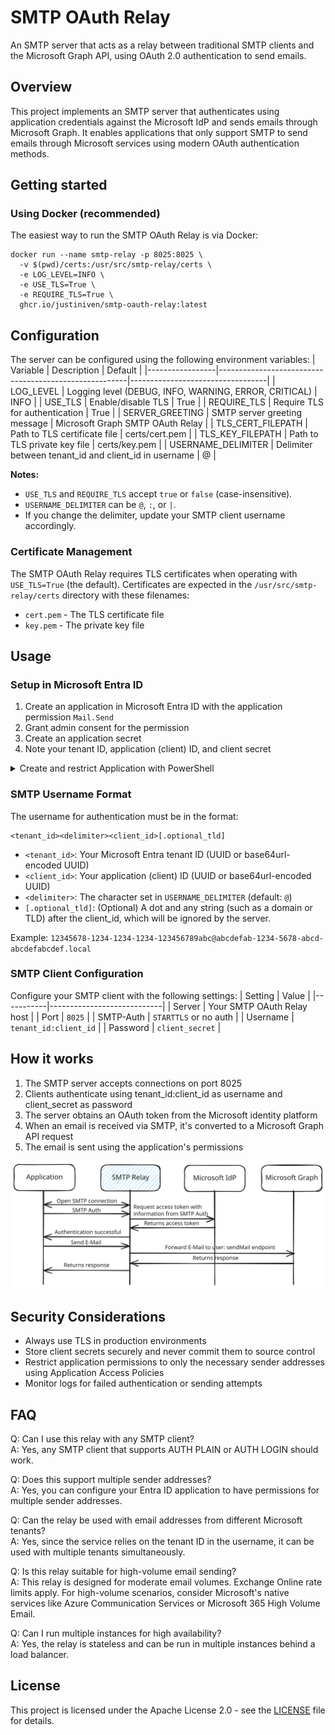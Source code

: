 # SMTP OAuth Relay
An SMTP server that acts as a relay between traditional SMTP clients and the Microsoft Graph API, using OAuth 2.0 authentication to send emails.

## Overview
This project implements an SMTP server that authenticates using application credentials against the Microsoft IdP and sends emails through Microsoft Graph. It enables applications that only support SMTP to send emails through Microsoft services using modern OAuth authentication methods.

## Getting started
### Using Docker (recommended)
The easiest way to run the SMTP OAuth Relay is via Docker:
```shell
docker run --name smtp-relay -p 8025:8025 \
  -v $(pwd)/certs:/usr/src/smtp-relay/certs \
  -e LOG_LEVEL=INFO \
  -e USE_TLS=True \
  -e REQUIRE_TLS=True \
  ghcr.io/justiniven/smtp-oauth-relay:latest
```


## Configuration
The server can be configured using the following environment variables:
| Variable        | Description                                           | Default                          |
|-----------------|-------------------------------------------------------|----------------------------------|
| LOG_LEVEL       | Logging level (DEBUG, INFO, WARNING, ERROR, CRITICAL) | INFO                             |
| USE_TLS         | Enable/disable TLS                                    | True                             |
| REQUIRE_TLS     | Require TLS for authentication                        | True                             |
| SERVER_GREETING | SMTP server greeting message                          | Microsoft Graph SMTP OAuth Relay |
| TLS_CERT_FILEPATH | Path to TLS certificate file                        | certs/cert.pem                   |
| TLS_KEY_FILEPATH  | Path to TLS private key file                        | certs/key.pem                    |
| USERNAME_DELIMITER | Delimiter between tenant_id and client_id in username | @                              |

**Notes:**
- `USE_TLS` and `REQUIRE_TLS` accept `true` or `false` (case-insensitive).
- `USERNAME_DELIMITER` can be `@`, `:`, or `|`.
- If you change the delimiter, update your SMTP client username accordingly.

### Certificate Management
The SMTP OAuth Relay requires TLS certificates when operating with `USE_TLS=True` (the default). Certificates are expected in the `/usr/src/smtp-relay/certs` directory with these filenames:
- `cert.pem` - The TLS certificate file
- `key.pem` - The private key file


## Usage
### Setup in Microsoft Entra ID
1. Create an application in Microsoft Entra ID with the application permission `Mail.Send`
2. Grant admin consent for the permission
3. Create an application secret
4. Note your tenant ID, application (client) ID, and client secret
<details>
<summary>Create and restrict Application with PowerShell</summary>

```powershell
$appName = "SMTP Relay"
$appSecretEndDateTime = (Get-Date).AddYears(2)
$senderAddress = "test@example.com"


Connect-MgGraph -Scopes "Application.ReadWrite.All" -NoWelcome
Connect-ExchangeOnline -ShowBanner:$false


# create application
$application = Invoke-MgGraphRequest `
    -Method "POST" `
    -Uri "https://graph.microsoft.com/v1.0/applications" `
    -Body @{
        displayName = $AppName
        signInAudience = "AzureADMyOrg"
        passwordCredentials = @(
            @{
                displayName = "secret01"
                endDateTime = $appSecretEndDateTime
            }
        )
        requiredResourceAccess = @(
            @{
                resourceAppId = "00000003-0000-0000-c000-000000000000" # Microsoft Graph
                resourceAccess = @(
                    @{ 
                        id = "b633e1c5-b582-4048-a93e-9f11b44c7e96" # Mail.Send
                        type = "Role"
                    }
                )
            }
        )
    }


# create service principal
$servicePrincipal = Invoke-MgGraphRequest `
    -Method "POST" `
    -Uri "https://graph.microsoft.com/v1.0/servicePrincipals" `
    -Body @{
        appId = $application.appId
        tags = @(
            "WindowsAzureActiveDirectoryIntegratedApp"
            "HideApp"
        )
    }


# grant tenant-wide admin consent
Invoke-MgGraphRequest `
    -Method "POST" `
    -Uri "https://graph.microsoft.com/v1.0/servicePrincipals/$($servicePrincipal.id)/appRoleAssignments" `
    -Body @{
        principalId = $servicePrincipal.id
        resourceId = "7aeb2b66-3434-4d91-b79e-fe5f94c2634b" # Microsoft Graph Service Principal
        appRoleId = "b633e1c5-b582-4048-a93e-9f11b44c7e96" # Mail.Send
    }



# restrict the application to send emails only from the specified sender addresses
New-ApplicationAccessPolicy `
    -AppId $application.appId `
    -PolicyScopeGroupId $senderAddress `
    -AccessRight RestrictAccess `
    -Description "Restrict the SMTP Relay application to send emails only from the specified sender addresses"


# get tenant id
$tenantId = (Get-MgContext).TenantId


Write-Host "Username: " -NoNewline
Write-Host "$($tenantId):$($application.appId)" -ForegroundColor Green
Write-Host "Password: " -NoNewline
Write-Host "$($application.passwordCredentials[0].secretText)" -ForegroundColor Green
```

</details>

### SMTP Username Format
The username for authentication must be in the format:

```
<tenant_id><delimiter><client_id>[.optional_tld]
```

- `<tenant_id>`: Your Microsoft Entra tenant ID (UUID or base64url-encoded UUID)
- `<client_id>`: Your application (client) ID (UUID or base64url-encoded UUID)
- `<delimiter>`: The character set in `USERNAME_DELIMITER` (default: `@`)
- `[.optional_tld]`: (Optional) A dot and any string (such as a domain or TLD) after the client_id, which will be ignored by the server.

Example: `12345678-1234-1234-1234-123456789abc@abcdefab-1234-5678-abcd-abcdefabcdef.local`

### SMTP Client Configuration
Configure your SMTP client with the following settings:
| Setting   | Value                      |
|-----------|----------------------------|
| Server    | Your SMTP OAuth Relay host |
| Port      | `8025`                     |
| SMTP-Auth | `STARTTLS` or no auth      |
| Username  | `tenant_id:client_id`      |
| Password  | `client_secret`            |



## How it works
1. The SMTP server accepts connections on port 8025
2. Clients authenticate using tenant_id:client_id as username and client_secret as password
3. The server obtains an OAuth token from the Microsoft identity platform
4. When an email is received via SMTP, it's converted to a Microsoft Graph API request
5. The email is sent using the application's permissions

![Sequence diagram](docs/images/sequenceDiagram.svg)

## Security Considerations
- Always use TLS in production environments
- Store client secrets securely and never commit them to source control
- Restrict application permissions to only the necessary sender addresses using Application Access Policies
- Monitor logs for failed authentication or sending attempts

## FAQ
Q: Can I use this relay with any SMTP client? \
A: Yes, any SMTP client that supports AUTH PLAIN or AUTH LOGIN should work.

Q: Does this support multiple sender addresses? \
A: Yes, you can configure your Entra ID application to have permissions for multiple sender addresses.

Q: Can the relay be used with email addresses from different Microsoft tenants? \
A: Yes, since the service relies on the tenant ID in the username, it can be used with multiple tenants simultaneously.

Q: Is this relay suitable for high-volume email sending? \
A: This relay is designed for moderate email volumes. Exchange Online rate limits apply. For high-volume scenarios, consider Microsoft's native services like Azure Communication Services or Microsoft 365 High Volume Email.

Q: Can I run multiple instances for high availability? \
A: Yes, the relay is stateless and can be run in multiple instances behind a load balancer.


## License
This project is licensed under the Apache License 2.0 - see the [LICENSE](./LICENSE) file for details.
